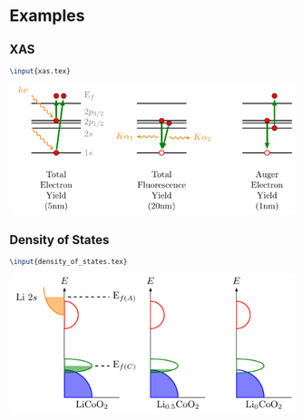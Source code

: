 # Examples

## XAS
```tex
\input{xas.tex}
```

![xas.tex](../examples/xas.png) 

## Density of States
```tex
\input{density_of_states.tex}
```

![Title Page](../examples/density-of-states.png) 
